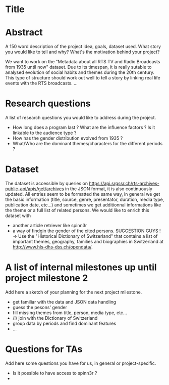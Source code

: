 # Title

# Abstract
A 150 word description of the project idea, goals, dataset used. What story you would like to tell and why? What's the motivation behind your project?

We want to work on the "Metadata about all RTS TV and Radio Broadcasts from 1935 until now" dataset. Due to its timespan, it is really sutable to analysed evolution of social habits and themes during the 20th century. This type of structure should work out well to tell a story by linking real life events with the RTS broadcasts. ...

# Research questions
A list of research questions you would like to address during the project.

- How long does a program last ? What are the influence factors ? Is it linkable to the audience type ?
- How has the gender distribution evolved from 1935 ?
- What/Who are the dominant themes/characters for the different periods ?

# Dataset
The dataset is accessible by queries on https://api.srgssr.ch/rts-archives-public-api/apis/get/archives in the JSON format, it is also continuously updated. All entries seem to be formatted the same way, in general we get the basic information (title, source, genre, presentator, duration, media type, publication date, etc...) and sometimes we get additionnal informations like the theme or a full list of related persons. We would like to enrich this dataset with
- another article retriever like spinn3r
- a way of findgin the gender of the cited persons.
SUGGESTION GUYS ! => Use the "Historical Dictionary of Switzerland" that contains a list of important themes, geography, families and biographies in Switzerland at http://www.hls-dhs-dss.ch/opendata/.

# A list of internal milestones up until project milestone 2
Add here a sketch of your planning for the next project milestone.

- get familiar with the data and JSON data handling
- guess the pesons' gender
- fill missing themes from title, person, media type, etc...
- /!\ join with the Dictionary of Switzerland
- group data by periods and find dominant features
- ... 

# Questions for TAs
Add here some questions you have for us, in general or project-specific.

- Is it possible to have access to spinn3r ?
- 